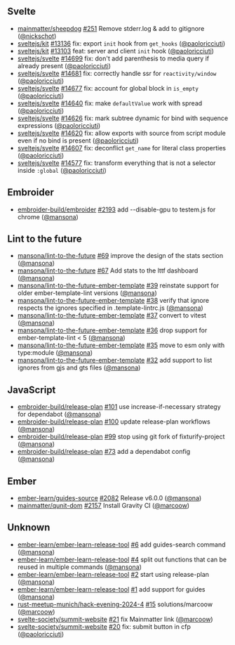 ## Svelte

- [mainmatter/sheepdog] [#251](https://github.com/mainmatter/sheepdog/pull/251) Remove stderr.log & add to gitignore ([@nickschot])
- [sveltejs/kit] [#13136](https://github.com/sveltejs/kit/pull/13136) fix: export `init` hook from `get_hooks` ([@paoloricciuti])
- [sveltejs/kit] [#13103](https://github.com/sveltejs/kit/pull/13103) feat: server and client `init` hook ([@paoloricciuti])
- [sveltejs/svelte] [#14699](https://github.com/sveltejs/svelte/pull/14699) fix: don't add parenthesis to media query if already present ([@paoloricciuti])
- [sveltejs/svelte] [#14681](https://github.com/sveltejs/svelte/pull/14681) fix: correctly handle ssr for `reactivity/window` ([@paoloricciuti])
- [sveltejs/svelte] [#14677](https://github.com/sveltejs/svelte/pull/14677) fix: account for global block in `is_empty` ([@paoloricciuti])
- [sveltejs/svelte] [#14640](https://github.com/sveltejs/svelte/pull/14640) fix: make `defaultValue` work with spread ([@paoloricciuti])
- [sveltejs/svelte] [#14626](https://github.com/sveltejs/svelte/pull/14626) fix: mark subtree dynamic for bind with sequence expressions ([@paoloricciuti])
- [sveltejs/svelte] [#14620](https://github.com/sveltejs/svelte/pull/14620) fix: allow exports with source from script module even if no bind is present ([@paoloricciuti])
- [sveltejs/svelte] [#14607](https://github.com/sveltejs/svelte/pull/14607) fix: deconflict `get_name` for literal class properties ([@paoloricciuti])
- [sveltejs/svelte] [#14577](https://github.com/sveltejs/svelte/pull/14577) fix: transform everything that is not a selector inside `:global` ([@paoloricciuti])

## Embroider

- [embroider-build/embroider] [#2193](https://github.com/embroider-build/embroider/pull/2193) add --disable-gpu to testem.js for chrome ([@mansona])

## Lint to the future

- [mansona/lint-to-the-future] [#69](https://github.com/mansona/lint-to-the-future/pull/69) improve the design of the stats section ([@mansona])
- [mansona/lint-to-the-future] [#67](https://github.com/mansona/lint-to-the-future/pull/67) Add stats to the lttf dashboard ([@mansona])
- [mansona/lint-to-the-future-ember-template] [#39](https://github.com/mansona/lint-to-the-future-ember-template/pull/39) reinstate support for older ember-template-lint versions ([@mansona])
- [mansona/lint-to-the-future-ember-template] [#38](https://github.com/mansona/lint-to-the-future-ember-template/pull/38) verify that ignore respects the ignores specified in .template-lintrc.js ([@mansona])
- [mansona/lint-to-the-future-ember-template] [#37](https://github.com/mansona/lint-to-the-future-ember-template/pull/37) convert to vitest ([@mansona])
- [mansona/lint-to-the-future-ember-template] [#36](https://github.com/mansona/lint-to-the-future-ember-template/pull/36) drop support for ember-template-lint < 5 ([@mansona])
- [mansona/lint-to-the-future-ember-template] [#35](https://github.com/mansona/lint-to-the-future-ember-template/pull/35) move to esm only with type:module ([@mansona])
- [mansona/lint-to-the-future-ember-template] [#32](https://github.com/mansona/lint-to-the-future-ember-template/pull/32) add support to list ignores from gjs and gts files ([@mansona])

## JavaScript

- [embroider-build/release-plan] [#101](https://github.com/embroider-build/release-plan/pull/101) use increase-if-necessary strategy for dependabot ([@mansona])
- [embroider-build/release-plan] [#100](https://github.com/embroider-build/release-plan/pull/100) update release-plan workflows ([@mansona])
- [embroider-build/release-plan] [#99](https://github.com/embroider-build/release-plan/pull/99) stop using git fork of fixturify-project ([@mansona])
- [embroider-build/release-plan] [#73](https://github.com/embroider-build/release-plan/pull/73) add a dependabot config ([@mansona])

## Ember

- [ember-learn/guides-source] [#2082](https://github.com/ember-learn/guides-source/pull/2082) Release v6.0.0 ([@mansona])
- [mainmatter/qunit-dom] [#2157](https://github.com/mainmatter/qunit-dom/pull/2157) Install Gravity CI ([@marcoow])

## Unknown

- [ember-learn/ember-learn-release-tool] [#6](https://github.com/ember-learn/ember-learn-release-tool/pull/6) add guides-search command ([@mansona])
- [ember-learn/ember-learn-release-tool] [#4](https://github.com/ember-learn/ember-learn-release-tool/pull/4) split out functions that can be reused in multiple commands ([@mansona])
- [ember-learn/ember-learn-release-tool] [#2](https://github.com/ember-learn/ember-learn-release-tool/pull/2) start using release-plan ([@mansona])
- [ember-learn/ember-learn-release-tool] [#1](https://github.com/ember-learn/ember-learn-release-tool/pull/1) add support for guides ([@mansona])
- [rust-meetup-munich/hack-evening-2024-4] [#15](https://github.com/rust-meetup-munich/hack-evening-2024-4/pull/15) solutions/marcoow ([@marcoow])
- [svelte-society/summit-website] [#21](https://github.com/svelte-society/summit-website/pull/21) fix Mainmatter link ([@marcoow])
- [svelte-society/summit-website] [#20](https://github.com/svelte-society/summit-website/pull/20) fix: submit button in cfp ([@paoloricciuti])

[@mansona]: https://github.com/mansona
[@marcoow]: https://github.com/marcoow
[@nickschot]: https://github.com/nickschot
[@paoloricciuti]: https://github.com/paoloricciuti
[ember-learn/ember-learn-release-tool]: https://github.com/ember-learn/ember-learn-release-tool
[ember-learn/guides-source]: https://github.com/ember-learn/guides-source
[embroider-build/embroider]: https://github.com/embroider-build/embroider
[embroider-build/release-plan]: https://github.com/embroider-build/release-plan
[mainmatter/qunit-dom]: https://github.com/mainmatter/qunit-dom
[mainmatter/sheepdog]: https://github.com/mainmatter/sheepdog
[mansona/lint-to-the-future-ember-template]: https://github.com/mansona/lint-to-the-future-ember-template
[mansona/lint-to-the-future]: https://github.com/mansona/lint-to-the-future
[rust-meetup-munich/hack-evening-2024-4]: https://github.com/rust-meetup-munich/hack-evening-2024-4
[svelte-society/summit-website]: https://github.com/svelte-society/summit-website
[sveltejs/kit]: https://github.com/sveltejs/kit
[sveltejs/svelte]: https://github.com/sveltejs/svelte
